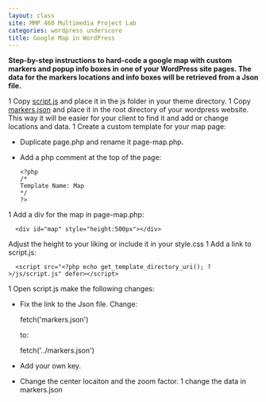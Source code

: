 ```yaml
---
layout: class
site: MMP 460 Multimedia Project Lab
categories: wordpress underscore
title: Google Map in WordPress
---
```


**Step-by-step instructions to hard-code a google map with custom markers and popup info boxes in one of your WordPress site pages. The data for the markers locations and info boxes will be retrieved from a Json file.**

1 Copy [script.js](https://github.com/revitalk/google-maps-api-template) and place it in the js folder in your theme directory.
1 Copy [markers.json](https://github.com/revitalk/google-maps-api-template) and place it in the root directory of your wordpress website. This way it will be easier for your client to find it and add or change locations and data.
1 Create a custom template for your map page: 
  - Duplicate page.php and rename it page-map.php. 
  - Add a php comment at the top of the page:
  
        <?php
        /*
        Template Name: Map
        */
        ?>
      
1 Add a div for the map in page-map.php:

      <div id="map" style="height:500px"></div>
    
  Adjust the height to your liking or include it in your style.css
1 Add a link to script.js:

      <script src="<?php echo get_template_directory_uri(); ?>/js/script.js" defer></script>

1 Open script.js make the following changes:
  
  - Fix the link to the Json file. Change:
  
      fetch('markers.json') 
  
    to:
  
      fetch('../markers.json')
      
  - Add your own key.	
  - Change the center locaiton and the zoom factor. 
1 change the data in markers.json

